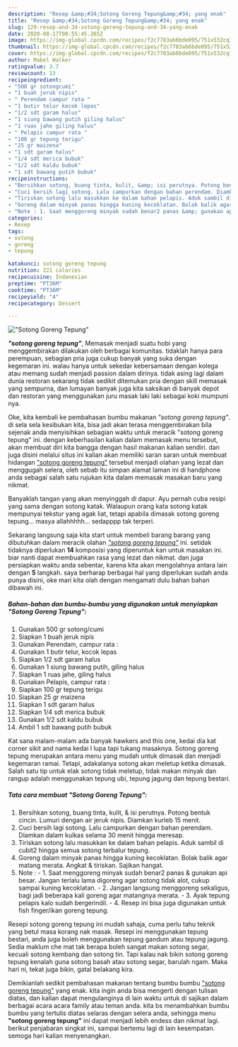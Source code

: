 ```yaml
---
description: "Resep &amp;#34;Sotong Goreng Tepung&amp;#34; yang enak"
title: "Resep &amp;#34;Sotong Goreng Tepung&amp;#34; yang enak"
slug: 129-resep-and-34-sotong-goreng-tepung-and-34-yang-enak
date: 2020-08-17T08:55:45.265Z
image: https://img-global.cpcdn.com/recipes/f2c7783ab6bde095/751x532cq70/sotong-goreng-tepung-foto-resep-utama.jpg
thumbnail: https://img-global.cpcdn.com/recipes/f2c7783ab6bde095/751x532cq70/sotong-goreng-tepung-foto-resep-utama.jpg
cover: https://img-global.cpcdn.com/recipes/f2c7783ab6bde095/751x532cq70/sotong-goreng-tepung-foto-resep-utama.jpg
author: Mabel Walker
ratingvalue: 3.7
reviewcount: 13
recipeingredient:
- "500 gr sotongcumi"
- "1 buah jeruk nipis"
- " Perendam campur rata "
- "1 butir telur kocok lepas"
- "1/2 sdt garam halus"
- "1 siung bawang putih giling halus"
- "1 ruas jahe giling halus"
- " Pelapis campur rata "
- "100 gr tepung terigu"
- "25 gr maizena"
- "1 sdt garam halus"
- "1/4 sdt merica bubuk"
- "1/2 sdt kaldu bubuk"
- "1 sdt bawang putih bubuk"
recipeinstructions:
- "Bersihkan sotong, buang tinta, kulit, &amp; isi perutnya. Potong bentuk cincin. Lumuri dengan air jeruk nipis. Diamkan kurleb 15 menit."
- "Cuci bersih lagi sotong. Lalu campurkan dengan bahan perendam. Diamkan dalam kulkas selama 30 menit hingga meresap."
- "Tiriskan sotong lalu masukkan ke dalam bahan pelapis. Aduk sambil di cubit2 hingga semua sotong terbalur tepung."
- "Goreng dalam minyak panas hingga kuning kecoklatan. Bolak balik agar matang merata. Angkat &amp; tiriskan. Sajikan hangat."
- "Note : 1. Saat menggoreng minyak sudah benar2 panas &amp; gunakan api besar. Jangan terlalu lama digoreng agar sotong tidak alot, cukup sampai kuning kecoklatan. 2. Jangan langsung menggoreng sekaligus, bagi jadi beberapa kali goreng agar matangnya merata. 3. Ayak tepung pelapis kalo sudah bergerindil. 4. Resep ini bisa juga digunakan untuk fish finger/ikan goreng tepung."
categories:
- Resep
tags:
- sotong
- goreng
- tepung

katakunci: sotong goreng tepung 
nutrition: 221 calories
recipecuisine: Indonesian
preptime: "PT36M"
cooktime: "PT36M"
recipeyield: "4"
recipecategory: Dessert

---
```



![&#34;Sotong Goreng Tepung&#34;](https://img-global.cpcdn.com/recipes/f2c7783ab6bde095/751x532cq70/sotong-goreng-tepung-foto-resep-utama.jpg)

<b><i>&#34;sotong goreng tepung&#34;</i></b>, Memasak menjadi suatu hobi yang menggembirakan dilakukan oleh berbagai komunitas. tidaklah hanya para perempuan, sebagian pria juga cukup banyak yang suka dengan kegemaran ini. walau hanya untuk sekedar kebersamaan dengan kolega atau memang sudah menjadi passion dalam dirinya. tidak asing lagi dalam dunia restoran sekarang tidak sedikit ditemukan pria dengan skill memasak yang sempurna, dan lumayan banyak juga kita saksikan di banyak depot dan restoran yang menggunakan juru masak laki laki sebagai koki mumpuni nya.

Oke, kita kembali ke pembahasan bumbu makanan <i>&#34;sotong goreng tepung&#34;</i>. di sela sela kesibukan kita, bisa jadi akan terasa menggembirakan bila sejenak anda menyisihkan sebagian waktu untuk meracik &#34;sotong goreng tepung&#34; ini. dengan keberhasilan kalian dalam memasak menu tersebut, akan membuat diri kita bangga dengan hasil makanan kalian sendiri. dan juga disini melalui situs ini kalian akan memiliki saran saran untuk membuat hidangan <u>&#34;sotong goreng tepung&#34;</u> tersebut menjadi olahan yang lezat dan menggugah selera, oleh sebab itu simpan alamat laman ini di handphone anda sebagai salah satu rujukan kita dalam memasak masakan baru yang nikmat.

Banyaklah tangan yang akan menyinggah di dapur. Ayu pernah cuba resipi yang sama dengan sotong katak. Walaupun orang kata sotong katak mempunyai tekstur yang agak liat, tetapi apabila dimasak sotong goreng tepung… masya allahhhhh… sedapppp tak terperi.


Sekarang langsung saja kita start untuk membeli barang barang yang dibutuhkan dalam meracik olahan <u><i>&#34;sotong goreng tepung&#34;</i></u> ini. setidak tidaknya diperlukan <b>14</b> komposisi yang diperuntuk kan untuk masakan ini. biar nanti dapat membuahkan rasa yang lezat dan nikmat. dan juga persiapkan waktu anda sebentar, karena kita akan mengolahnya antara lain dengan <b>5</b> langkah. saya berharap berbagai hal yang diperlukan sudah anda punya disini, oke mari kita olah dengan mengamati dulu bahan bahan dibawah ini.

<!--inarticleads1-->

##### Bahan-bahan dan bumbu-bumbu yang digunakan untuk menyiapkan &#34;Sotong Goreng Tepung&#34;:

1. Gunakan 500 gr sotong/cumi
1. Siapkan 1 buah jeruk nipis
1. Gunakan  Perendam, campur rata :
1. Gunakan 1 butir telur, kocok lepas
1. Siapkan 1/2 sdt garam halus
1. Gunakan 1 siung bawang putih, giling halus
1. Siapkan 1 ruas jahe, giling halus
1. Gunakan  Pelapis, campur rata :
1. Siapkan 100 gr tepung terigu
1. Siapkan 25 gr maizena
1. Siapkan 1 sdt garam halus
1. Siapkan 1/4 sdt merica bubuk
1. Gunakan 1/2 sdt kaldu bubuk
1. Ambil 1 sdt bawang putih bubuk


Kat sana malam-malam ada banyak hawkers and this one, kedai dia kat corner sikit and nama kedai I lupa tapi tukang masaknya. Sotong goreng tepung merupakan antara menu yang mudah untuk dimasak dan menjadi kegemaran ramai. Tetapi, adakalanya sotong akan meletup ketika dimasak. Salah satu tip untuk elak sotong tidak meletup, tidak makan minyak dan rangup adalah menggunakan tepung ubi, tepung jagung dan tepung bestari. 

<!--inarticleads2-->

##### Tata cara membuat &#34;Sotong Goreng Tepung&#34;:

1. Bersihkan sotong, buang tinta, kulit, &amp; isi perutnya. Potong bentuk cincin. Lumuri dengan air jeruk nipis. Diamkan kurleb 15 menit.
1. Cuci bersih lagi sotong. Lalu campurkan dengan bahan perendam. Diamkan dalam kulkas selama 30 menit hingga meresap.
1. Tiriskan sotong lalu masukkan ke dalam bahan pelapis. Aduk sambil di cubit2 hingga semua sotong terbalur tepung.
1. Goreng dalam minyak panas hingga kuning kecoklatan. Bolak balik agar matang merata. Angkat &amp; tiriskan. Sajikan hangat.
1. Note : - 1. Saat menggoreng minyak sudah benar2 panas &amp; gunakan api besar. Jangan terlalu lama digoreng agar sotong tidak alot, cukup sampai kuning kecoklatan. - 2. Jangan langsung menggoreng sekaligus, bagi jadi beberapa kali goreng agar matangnya merata. - 3. Ayak tepung pelapis kalo sudah bergerindil. - 4. Resep ini bisa juga digunakan untuk fish finger/ikan goreng tepung.


Resepi sotong goreng tepung ini mudah sahaja, cuma perlu tahu teknik yang betul masa korang nak masak. Resepi ini menggunakan tepung bestari, anda juga boleh menggunakan tepung gandum atau tepung jagung. Sedia maklum che mat tak berapa boleh sangat makan sotong segar, kecuali sotong kembang dan sotong tin. Tapi kalau nak bikin sotong goreng tepung kenalah guna sotong basah atau sotong segar, barulah ngam. Maka hari ni, tekat juga bikin, gatal belakang kira. 

Demikianlah sedikit pembahasan makanan tentang bumbu bumbu <u>&#34;sotong goreng tepung&#34;</u> yang enak. kita ingin anda bisa mengerti dengan tulisan diatas, dan kalian dapat mengulanginya di lain waktu untuk di sajikan dalam berbagai acara acara family atau teman anda. kita bs menambahkan bumbu bumbu yang tertulis diatas selaras dengan selera anda, sehingga menu <b>&#34;sotong goreng tepung&#34;</b> ini dapat menjadi lebih endess dan nikmat lagi. berikut penjabaran singkat ini, sampai bertemu lagi di lain kesempatan. semoga hari kalian menyenangkan.
